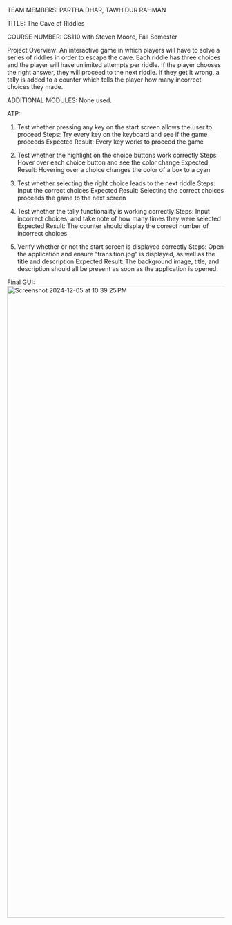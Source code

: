 TEAM MEMBERS: PARTHA DHAR, TAWHIDUR RAHMAN

TITLE: The Cave of Riddles

COURSE NUMBER: CS110 with Steven Moore, Fall Semester

Project Overview: An interactive game in which players will have to solve a series of riddles in order to escape the cave. Each riddle has three choices and the player will have unlimited attempts per riddle. If the player chooses the right answer, they will proceed to the next riddle. If they get it wrong, a tally is added to a counter which tells the player how many incorrect choices they made.

ADDITIONAL MODULES: None used.

ATP:
1) Test whether pressing any key on the start screen allows the user to proceed
   Steps: Try every key on the keyboard and see if the game proceeds
   Expected Result: Every key works to proceed the game

2) Test whether the highlight on the choice buttons work correctly
   Steps: Hover over each choice button and see the color change
   Expected Result: Hovering over a choice changes the color of a box to a cyan

3) Test whether selecting the right choice leads to the next riddle
   Steps: Input the correct choices
   Expected Result: Selecting the correct choices proceeds the game to the next screen

4) Test whether the tally functionality is working correctly
   Steps: Input incorrect choices, and take note of how many times they were selected
   Expected Result: The counter should display the correct number of incorrect choices

5) Verify whether or not the start screen is displayed correctly
   Steps: Open the application and ensure "transition.jpg" is displayed, as well as the title and description
   Expected Result: The background image, title, and description should all be present as soon as the application is opened.

Final GUI: 
<img width="1463" alt="Screenshot 2024-12-05 at 10 39 25 PM" src="https://github.com/user-attachments/assets/509c5f1e-8ca4-44ae-9c1e-fc0ca5fe5d54">
